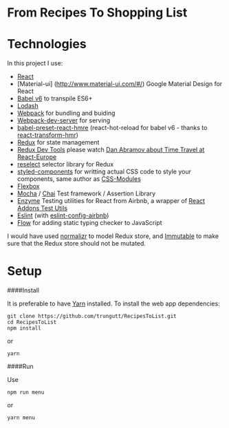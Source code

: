 # From Recipes To Shopping List

# Technologies
In this project I use:

* [React](https://github.com/facebook/react)
* [Material-ui] (http://www.material-ui.com/#/) Google Material Design for React
* [Babel v6](http://babeljs.io/) to transpile ES6+
* [Lodash](https://lodash.com/)
* [Webpack](http://webpack.github.io/) for bundling and buiding
* [Webpack-dev-server](https://github.com/webpack/webpack-dev-server) for serving
* [babel-preset-react-hmre](https://github.com/danmartinez101/babel-preset-react-hmre) (react-hot-reload for babel v6 - thanks to [react-transform-hmr](https://github.com/gaearon/react-transform-hmr))
* [Redux](https://github.com/reactjs/redux) for state management
* [Redux Dev Tools](https://github.com/gaearon/redux-devtools) please watch [Dan Abramov about Time Travel at React-Europe](https://www.youtube.com/watch?v=xsSnOQynTHs)
* [reselect](https://github.com/reactjs/reselect) selector library for Redux
* [styled-components](https://styled-components.com/) for writting actual CSS code to style your components, same author as [CSS-Modules](https://github.com/css-modules/css-modules)
* [Flexbox](https://developer.mozilla.org/en-US/docs/Web/CSS/CSS_Flexible_Box_Layout/Using_CSS_flexible_boxes)
* [Mocha](https://mochajs.org/) / [Chai](http://chaijs.com/) Test framework / Assertion Library
* [Enzyme](http://airbnb.io/enzyme/) Testing utilities for React from Airbnb, a wrapper of [React Addons Test Utils](https://facebook.github.io/react/docs/test-utils.html)
* [Eslint](http://eslint.org/) (with [eslint-config-airbnb](https://github.com/airbnb/javascript/tree/master/packages/eslint-config-airbnb))
* [Flow](https://flowtype.org/) for adding static typing checker to JavaScript

I would have used [normalizr](https://github.com/paularmstrong/normalizr) to model Redux store, and [Immutable](https://facebook.github.io/immutable-js/) to make sure that the Redux store should not be mutated.

# Setup

####Install

It is preferable to have [Yarn](https://yarnpkg.com/fr/) installed.
To install the web app dependencies:

```shell
git clone https://github.com/trungutt/RecipesToList.git
cd RecipesToList
npm install
```

or 

```shell
yarn
```

####Run

Use 

```shell
npm run menu
```

or 

```shell
yarn menu
```
